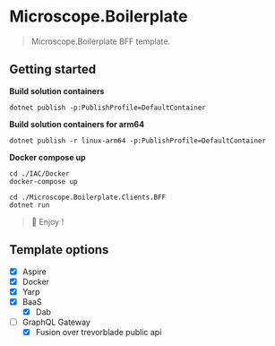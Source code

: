 # Microscope.Boilerplate

> Microscope.Boilerplate BFF template.

## Getting started 

**Build solution containers**
```console
dotnet publish -p:PublishProfile=DefaultContainer
```

**Build solution containers for arm64**
```console
dotnet publish -r linux-arm64 -p:PublishProfile=DefaultContainer
```

**Docker compose up**
```console
cd ./IAC/Docker
docker-compose up
```

```console
cd ./Microscope.Boilerplate.Clients.BFF
dotnet run
```

> 🎉 Enjoy !

## Template options
- [x] Aspire
- [x] Docker
- [x] Yarp
- [x] BaaS
    - [x] Dab
- [ ] GraphQL Gateway
    - [x] Fusion over trevorblade public api
